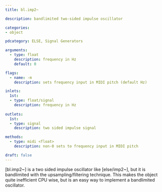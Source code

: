 ```yaml
---
title: bl.imp2~

description: bandlimited two-sided impulse oscillator

categories:
- object

pdcategory: ELSE, Signal Generators

arguments:
  - type: float
    description: frequency in Hz
    default: 0

flags:
  - name: -m
    description: sets frequency input in MIDI pitch (default Hz)

inlets:
  1st:
  - type: float/signal
    description: frequency in Hz
    
outlets:
  1st:
  - type: signal
    description: two sided impulse signal

methods:
  - type: midi <float>
    description: non-0 sets to frequency input in MIDI pitch

draft: false
---
```


[bl.imp2~] is a two sided impulse oscillator like [else/imp2~], but it is bandlimited with the upsampling/filtering technique. This makes the object quite inefficient CPU wise, but is an easy way to implement a bandlimited oscillator. 


